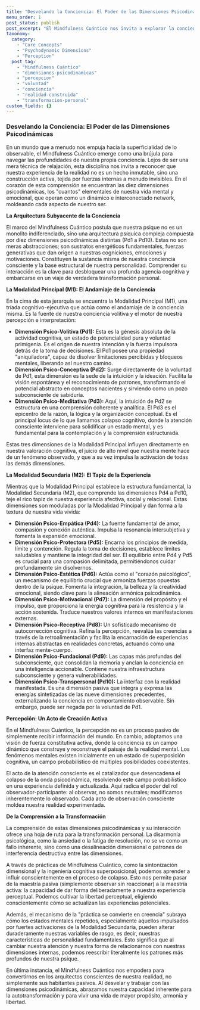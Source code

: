 ```yaml
---
title: "Desvelando la Conciencia: El Poder de las Dimensiones Psicodinámicas"
menu_order: 1
post_status: publish
post_excerpt: "El Mindfulness Cuántico nos invita a explorar la conciencia como un campo dinámico de infinitas posibilidades. Este enfoque revela cómo nuestras percepciones no son pasivas, sino que activamente construyen nuestra realidad a través de la intrincada danza de las diez dimensiones psicodinámicas."
taxonomy:
  category:
    - "Core Concepts"
    - "Psychodynamic Dimensions"
    - "Perception"
  post_tag:
    - "Mindfulness Cuántico"
    - "dimensiones-psicodinamicas"
    - "percepcion"
    - "voluntad"
    - "conciencia"
    - "realidad-construida"
    - "transformacion-personal"
custom_fields: {}
---
```


### Desvelando la Conciencia: El Poder de las Dimensiones Psicodinámicas

En un mundo que a menudo nos empuja hacia la superficialidad de lo observable, el Mindfulness Cuántico emerge como una brújula para navegar las profundidades de nuestra propia conciencia. Lejos de ser una mera técnica de relajación, esta disciplina nos invita a reconocer que nuestra experiencia de la realidad no es un hecho inmutable, sino una construcción activa, tejida por fuerzas internas a menudo invisibles. En el corazón de esta comprensión se encuentran las diez dimensiones psicodinámicas, los "cuantos" elementales de nuestra vida mental y emocional, que operan como un dinámico e interconectado network, moldeando cada aspecto de nuestro ser.

**La Arquitectura Subyacente de la Conciencia**

El marco del Mindfulness Cuántico postula que nuestra psique no es un monolito indiferenciado, sino una arquitectura psíquica compleja compuesta por diez dimensiones psicodinámicas distintas (Pd1 a Pd10). Estas no son meras abstracciones; son sustratos energéticos fundamentales, fuerzas generativas que dan origen a nuestras cogniciones, emociones y motivaciones. Constituyen la sustancia misma de nuestra conciencia consciente y la base estructural de nuestra personalidad. Comprender su interacción es la clave para desbloquear una profunda agencia cognitiva y embarcarse en un viaje de verdadera transformación personal.

**La Modalidad Principal (M1): El Andamiaje de la Conciencia**

En la cima de esta jerarquía se encuentra la Modalidad Principal (M1), una tríada cognitivo-ejecutiva que actúa como el andamiaje de la conciencia misma. Es la fuente de nuestra conciencia volitiva y el motor de nuestra percepción e interpretación:

*   **Dimensión Psico-Volitiva (Pd1):** Esta es la génesis absoluta de la actividad cognitiva, un estado de potencialidad pura y voluntad primigenia. Es el origen de nuestra intención y la fuerza impulsora detrás de la toma de decisiones. El Pd1 posee una propiedad "aniquiladora", capaz de disolver limitaciones percibidas y bloqueos mentales, liberando así nuestro camino.
*   **Dimensión Psico-Conceptiva (Pd2):** Surge directamente de la voluntad de Pd1, esta dimensión es la sede de la intuición y la ideación. Facilita la visión espontánea y el reconocimiento de patrones, transformando el potencial abstracto en conceptos nacientes y sirviendo como un pozo subconsciente de sabiduría.
*   **Dimensión Psico-Meditativa (Pd3):** Aquí, la intuición de Pd2 se estructura en una comprensión coherente y analítica. El Pd3 es el epicentro de la razón, la lógica y la organización conceptual. Es el principal locus de lo que llamamos colapso cognitivo, donde la atención consciente interviene para solidificar un estado mental, y es fundamental para la contemplación y la comprensión estructurada.

Estas tres dimensiones de la Modalidad Principal influyen directamente en nuestra valoración cognitiva, el juicio de alto nivel que nuestra mente hace de un fenómeno observado, y que a su vez impulsa la activación de todas las demás dimensiones.

**La Modalidad Secundaria (M2): El Tapiz de la Experiencia**

Mientras que la Modalidad Principal establece la estructura fundamental, la Modalidad Secundaria (M2), que comprende las dimensiones Pd4 a Pd10, teje el rico tapiz de nuestra experiencia afectiva, social y relacional. Estas dimensiones son moduladas por la Modalidad Principal y dan forma a la textura de nuestra vida vivida:

*   **Dimensión Psico-Empática (Pd4):** La fuente fundamental de amor, compasión y conexión auténtica. Impulsa la resonancia intersubjetiva y fomenta la expansión emocional.
*   **Dimensión Psico-Protectora (Pd5):** Encarna los principios de medida, límite y contención. Regula la toma de decisiones, establece límites saludables y mantiene la integridad del ser. El equilibrio entre Pd4 y Pd5 es crucial para una compasión delimitada, permitiéndonos cuidar profundamente sin disolvernos.
*   **Dimensión Psico-Estética (Pd6):** Actúa como el "corazón psicológico", un mecanismo de equilibrio crucial que armoniza fuerzas opuestas dentro de la psique. Fomenta la integración, la belleza y la creatividad emocional, siendo clave para la alineación armónica psicodinámica.
*   **Dimensión Psico-Motivacional (Pd7):** La dimensión del propósito y el impulso, que proporciona la energía cognitiva para la resistencia y la acción sostenida. Traduce nuestros valores internos en manifestaciones externas.
*   **Dimensión Psico-Receptiva (Pd8):** Un sofisticado mecanismo de autocorrección cognitiva. Refina la percepción, reevalúa las creencias a través de la retroalimentación y facilita la encarnación de experiencias internas abstractas en realidades concretas, actuando como una interfaz mente-cuerpo.
*   **Dimensión Psico-Fundacional (Pd9):** Las capas más profundas del subconsciente, que consolidan la memoria y anclan la conciencia en una inteligencia accionable. Contiene nuestra infraestructura subconsciente y genera vulnerabilidades.
*   **Dimensión Psico-Transpersonal (Pd10):** La interfaz con la realidad manifestada. Es una dimensión pasiva que integra y expresa las energías sintetizadas de las nueve dimensiones precedentes, externalizando la conciencia en comportamiento observable. Sin embargo, puede ser negada por la voluntad de Pd1.

**Percepción: Un Acto de Creación Activa**

En el Mindfulness Cuántico, la percepción no es un proceso pasivo de simplemente recibir información del mundo. En cambio, adoptamos una visión de fuerza constitutiva activa, donde la conciencia es un campo dinámico que construye y reconstruye el paisaje de la realidad mental. Los fenómenos mentales existen inicialmente en un estado de superposición cognitiva, un campo probabilístico de múltiples posibilidades coexistentes.

El acto de la atención consciente es el catalizador que desencadena el colapso de la onda psicodinámica, resolviendo este campo probabilístico en una experiencia definida y actualizada. Aquí radica el poder del rol observador-participante: al observar, no somos neutrales; modificamos inherentemente lo observado. Cada acto de observación consciente moldea nuestra realidad experimentada.

**De la Comprensión a la Transformación**

La comprensión de estas dimensiones psicodinámicas y su interacción ofrece una hoja de ruta para la transformación personal. La disarmonía psicológica, como la ansiedad o la fatiga de resolución, no se ve como un fallo inherente, sino como una desalineación dimensional o patrones de interferencia destructiva entre las dimensiones.

A través de prácticas de Mindfulness Cuántico, como la sintonización dimensional y la ingeniería cognitiva superposicional, podemos aprender a influir conscientemente en el proceso de colapso. Esto nos permite pasar de la maestría pasiva (simplemente observar sin reaccionar) a la maestría activa: la capacidad de dar forma deliberadamente a nuestra experiencia perceptual. Podemos cultivar la libertad perceptual, eligiendo conscientemente cómo se actualizan las experiencias potenciales.

Además, el mecanismo de la "práctica se convierte en creencia" subraya cómo los estados mentales repetidos, especialmente aquellos impulsados por fuertes activaciones de la Modalidad Secundaria, pueden alterar duraderamente nuestras variables de rasgo, es decir, nuestras características de personalidad fundamentales. Esto significa que al cambiar nuestra atención y nuestra forma de relacionarnos con nuestras dimensiones internas, podemos reescribir literalmente los patrones más profundos de nuestra psique.

En última instancia, el Mindfulness Cuántico nos empodera para convertirnos en los arquitectos conscientes de nuestra realidad, no simplemente sus habitantes pasivos. Al desvelar y trabajar con las dimensiones psicodinámicas, abrazamos nuestra capacidad inherente para la autotransformación y para vivir una vida de mayor propósito, armonía y libertad.